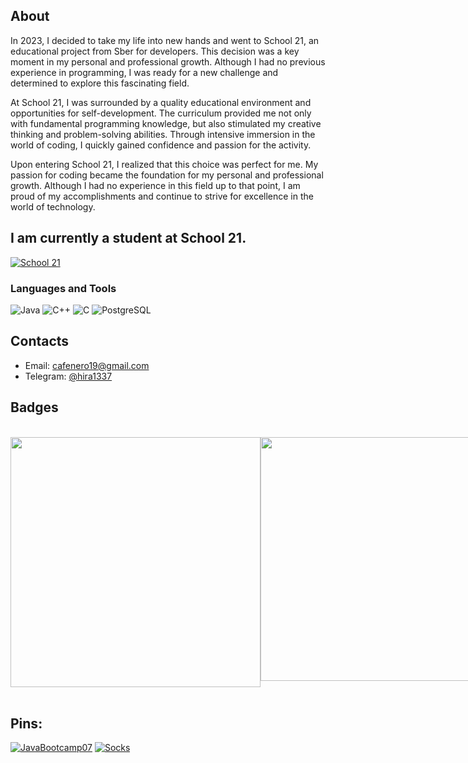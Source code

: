 ## About

In 2023, I decided to take my life into new hands and went to School 21, an educational project from Sber for developers. This decision was a key moment in my personal and professional growth. Although I had no previous experience in programming, I was ready for a new challenge and determined to explore this fascinating field.

At School 21, I was surrounded by a quality educational environment and opportunities for self-development. The curriculum provided me not only with fundamental programming knowledge, but also stimulated my creative thinking and problem-solving abilities. Through intensive immersion in the world of coding, I quickly gained confidence and passion for the activity.

Upon entering School 21, I realized that this choice was perfect for me. My passion for coding became the foundation for my personal and professional growth. Although I had no experience in this field up to that point, I am proud of my accomplishments and continue to strive for excellence in the world of technology.

## I am currently a student at School 21. 
[![School 21](https://pbs.twimg.com/profile_images/1067064526896545792/TIPYe1lI_400x400.jpg)](https://21-school.ru/)

### Languages and Tools 
![Java](https://ziadoua.github.io/m3-Markdown-Badges/badges/Java/java1.svg)
![C++](https://ziadoua.github.io/m3-Markdown-Badges/badges/C++/c++1.svg)
![C](https://ziadoua.github.io/m3-Markdown-Badges/badges/C/c1.svg)
![PostgreSQL](https://ziadoua.github.io/m3-Markdown-Badges/badges/PostgreSQL/postgresql1.svg) 

## Contacts

* Email: [cafenero19@gmail.com](mailto:cafenero19@gmail.com)
* Telegram: [@hira1337](https://t.me/hira1337)

## Badges
<br>
<div style="display: flex;">
  <a href="https://leetcode.com/Hira228/" >
    <img width="400" src="https://leetcode.card.workers.dev/Hira228?theme=dark&font=source_code_pro&extension=null" />
  </a>

  <a href="https://github.com/anuraghazra/github-readme-stats" >
    <img width="390" src="https://github-readme-stats.vercel.app/api?username=Hira228&show_icons=true&theme=tokyonight&cache_seconds=1800" />
  </a>
</div>

<br clear="all" />

## Pins:

[![JavaBootcamp07](https://github-readme-stats.vercel.app/api/pin/?username=Hira228&repo=JavaBootcamp07&theme=gotham&cache_seconds=2000)](https://github.com/Hira228/JavaBootcamp07)
[![Socks](https://github-readme-stats.vercel.app/api/pin/?username=Hira228&repo=JavaBootcamp08&theme=gotham&cache_seconds=2000)](https://github.com/Hira228/JavaBootcamp08)
